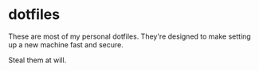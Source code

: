 # dotfiles

These are most of my personal dotfiles.  They're designed to make setting up a new machine fast and secure.

Steal them at will.

